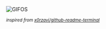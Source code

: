 <div align="justify">
<picture>
    <source media="(prefers-color-scheme: dark)" srcset="https://i.ibb.co/2NnNNGH/output-gif.gif">
    <source media="(prefers-color-scheme: light)" srcset="https://i.ibb.co/2NnNNGH/output-gif.gif">
    <img alt="GIFOS" src="https://i.ibb.co/2NnNNGH/output-gif.gif">
</picture>

<sub><i>inspired from [x0rzavi/github-readme-terminal](https://github.com/x0rzavi/github-readme-terminal)</i></sub>

</div>

<!-- Image deletion URL: https://ibb.co/SrsrrFG/40ce67b80720ced05bffa15057c14357 -->